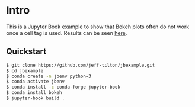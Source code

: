# Intro

This is a Jupyter Book example to show that Bokeh plots often do not work once a cell tag is used.  Results can be seen [here](https://jeff-tilton.github.io/jbexample/intro.html).

## Quickstart


```bash
$ git clone https://github.com/jeff-tilton/jbexample.git
$ cd jbexample
$ conda create -n jbenv python=3 
$ conda activate jbenv
$ conda install -c conda-forge jupyter-book
$ conda install bokeh
$ jupyter-book build .
```
